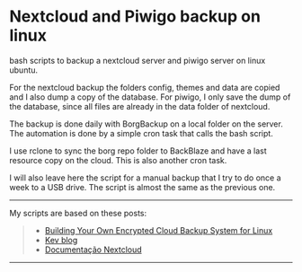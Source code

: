 # Nextcloud and Piwigo backup on linux

bash scripts to backup a nextcloud server and piwigo server on linux ubuntu.

For the nextcloud backup the folders config, themes and data are copied and I also dump a copy of the database.
For piwigo, I only save the dump of the database, since all files are already in the data folder of nextcloud.

The backup is done daily with BorgBackup on a local folder on the server. The automation is done by a simple cron task that calls the bash script.

I use rclone to sync the borg repo folder to BackBlaze and have a last resource copy on the cloud. This is also another cron task.

I will also leave here the script for a manual backup that I try to do once a week to a USB drive. The script is almost the same as the previous one.

---

My scripts are based on these posts:

> - [Building Your Own Encrypted Cloud Backup System for Linux](https://medium.com/@mormesher/building-your-own-linux-cloud-backup-system-75750f47d550)
> - [Kev blog](https://kevq.uk/how-to-backup-nextcloud/)
> - [Documentação Nextcloud](https://docs.nextcloud.com/server/latest/admin_manual/maintenance/backup.html)

---
